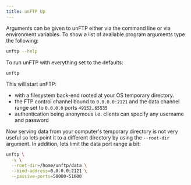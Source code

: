 ```yaml
---
title: unFTP Up
---
```


Arguments can be given to unFTP either via the command line or via environment variables. To show a list of available
program arguments type the following:

```sh
unftp --help
```

To run unFTP with everything set to the defaults:

```sh
unftp
```

This will start unFTP:

- with a filesystem back-end rooted at your OS temporary directory.
- the FTP control channel bound to `0.0.0.0:2121` and the data channel range set to `0.0.0.0` ports `49152`..`65535`
- authentication being anonymous i.e. clients can specify any username and password

Now serving data from your computer's temporary directory is not very useful so lets point it to a different directory
by using the `--root-dir` argument. In addition, lets limit the data port range a bit:

```sh
unftp \
  -v \
  --root-dir=/home/unftp/data \
  --bind-address=0.0.0.0:2121 \
  --passive-ports=50000-51000
```

